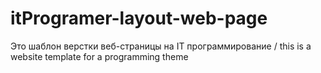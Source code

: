 # itProgramer-layout-web-page
Это шаблон верстки веб-страницы на IT программирование / this is a website template for a programming theme
